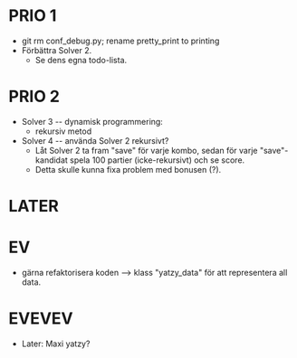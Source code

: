 # PRIO 1
- git rm conf_debug.py; rename pretty_print to printing
- Förbättra Solver 2.
    - Se dens egna todo-lista.


# PRIO 2
- Solver 3 -- dynamisk programmering:
    - rekursiv metod
- Solver 4 -- använda Solver 2 rekursivt?
    - Låt Solver 2 ta fram "save" för varje kombo, sedan för varje "save"-kandidat spela 100 partier (icke-rekursivt) och se score.
    - Detta skulle kunna fixa problem med bonusen (?).




# LATER



# EV
- gärna refaktorisera koden --> klass "yatzy_data" för att representera all data.




# EVEVEV
- Later: Maxi yatzy?
